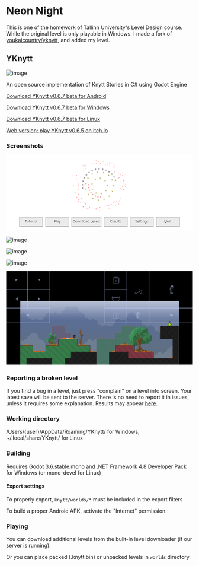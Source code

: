 # Neon Night

This is one of the homework of Tallinn University's Level Design course. While the original level is only playable in Windows.
I made a fork of [youkaicountry/yknytt](https://github.com/youkaicountry/yknytt), and added my level.

## YKnytt

![image](screenshots/cover.png)

An open source implementation of Knytt Stories in C# using Godot Engine

[Download YKnytt v0.6.7 beta for Android](https://github.com/youkaicountry/yknytt/releases/download/0.6.7/YKnytt_v0.6.7.apk)

[Download YKnytt v0.6.7 beta for Windows](https://github.com/youkaicountry/yknytt/releases/download/0.6.7/YKnytt_v0.6.7_win.zip)

[Download YKnytt v0.6.7 beta for Linux](https://github.com/youkaicountry/yknytt/releases/download/0.6.7/YKnytt_v0.6.7_linux.zip)

[Web version: play YKnytt v0.6.5 on itch.io](https://youkaicountry.itch.io/yknytt)

### Screenshots

![image](screenshots/screen6.png)

![image](screenshots/screen5.png)

![image](screenshots/screen3.png)

![image](screenshots/screen4.png)

![image](screenshots/screen7.png)

### Reporting a broken level

If you find a bug in a level, just press "complain" on a level info screen. Your latest save will be sent to the server. There is no need to report it in issues, unless it requires some explanation. Results may appear [here](https://github.com/youkaicountry/yknytt/issues/200).

### Working directory

/Users/{user}/AppData/Roaming/YKnytt/ for Windows, ~/.local/share/YKnytt/ for Linux

### Building

Requires Godot 3.6.stable.mono and .NET Framework 4.8 Developer Pack for Windows (or mono-devel for Linux)

#### Export settings

To properly export, `knytt/worlds/*` must be included in the export filters

To build a proper Android APK, activate the "Internet" permission.

### Playing

You can download additional levels from the built-in level downloader (if our server is running).

Or you can place packed (.knytt.bin) or unpacked levels in `worlds` directory.
